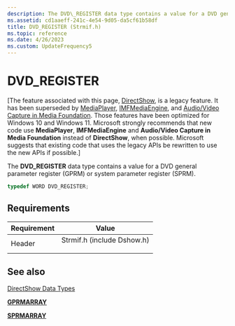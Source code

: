 ```yaml
---
description: The DVD\_REGISTER data type contains a value for a DVD general parameter register (GPRM) or system parameter register (SPRM).
ms.assetid: cd1aaeff-241c-4e54-9d05-da5cf61b58df
title: DVD_REGISTER (Strmif.h)
ms.topic: reference
ms.date: 4/26/2023
ms.custom: UpdateFrequency5
---
```


# DVD\_REGISTER

\[The feature associated with this page, [DirectShow](/windows/win32/directshow/directshow), is a legacy feature. It has been superseded by [MediaPlayer](/uwp/api/Windows.Media.Playback.MediaPlayer), [IMFMediaEngine](/windows/win32/api/mfmediaengine/nn-mfmediaengine-imfmediaengine), and [Audio/Video Capture in Media Foundation](windows/win32/medfound/audio-video-capture-in-media-foundation). Those features have been optimized for Windows 10 and Windows 11. Microsoft strongly recommends that new code use **MediaPlayer**, **IMFMediaEngine** and **Audio/Video Capture in Media Foundation** instead of **DirectShow**, when possible. Microsoft suggests that existing code that uses the legacy APIs be rewritten to use the new APIs if possible.\]

The **DVD\_REGISTER** data type contains a value for a DVD general parameter register (GPRM) or system parameter register (SPRM).


```C++
typedef WORD DVD_REGISTER;
```



## Requirements



| Requirement | Value |
|-------------------|-------------------------------------------------------------------------------------------------------|
| Header<br/> | <dl> <dt>Strmif.h (include Dshow.h)</dt> </dl> |



## See also

<dl> <dt>

[DirectShow Data Types](directshow-data-types.md)
</dt> <dt>

[**GPRMARRAY**](gprmarray.md)
</dt> <dt>

[**SPRMARRAY**](sprmarray.md)
</dt> </dl>

 

 





